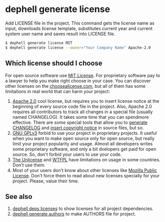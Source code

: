 # dephell generate license

Add LICENSE file in the project. This command gets the license name as input, downloads license template, substitutes current year and current system user name and saves result into LICENSE file.

```bash
$ dephell generate license MIT
$ dephell generate license --owner="Your Company Name" Apache-2.0
```

## Which license should I choose

For open source software use [MIT License](https://en.wikipedia.org/wiki/MIT_License). For proprietary software pay to a lawyer to help you make right choose in your case. You can discover other licenses on the [choosealicense.com](https://choosealicense.com/), but all of them has some limitations in real world that can harm your project:

1. [Apache 2.0](https://en.wikipedia.org/wiki/Apache_License) cool license, but requires you to insert license notice at the beginning of every source code file in the project. Also, Apache 2.0 requires all contributors to track all changes in a special file (usually named CHANGELOG). It takes some time that you can spendmore effective. There are some special tools that allow you to [generate CHANGELOG](https://stackoverflow.com/a/23047890/8704691) and [insert copyright notice](https://github.com/licenses/lice) in source files, but so.
1. [GNU GPLv3](https://en.wikipedia.org/wiki/GNU_General_Public_License#Version_3) forbid to use your project in proprietary projects. It useful when you want to make open source only for open source, but really limit your project popularity and usage. Almost all developers writes some proprietary software, and only a bit dvelopers get paid for open source. So, don't forbid your users to use your code.
1. [The Unlicense](https://en.wikipedia.org/wiki/Unlicense) and [WTFPL](https://en.wikipedia.org/wiki/WTFPL) have limitations on usage in some countries. Don't use them.
1. Most of your users don't know about other licenses like [Mozilla Public License](https://en.wikipedia.org/wiki/Mozilla_Public_License). Don't force them to read about new licenses specially for your project. Please, value their time.

## See also

1. [dephell deps licenses](cmd-deps-licenses) to show licenses for all project dependencies.
1. [dephell generate authors](cmd-generate-authors) to make AUTHORS file for project.
